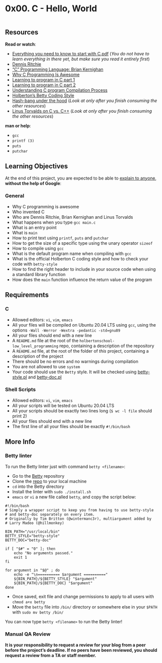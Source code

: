 <h1 class="gap">0x00. C - Hello, World</h1>
      <div class="gap" id="project-description">
  <p><img src="https://s3.amazonaws.com/intranet-projects-files/holbertonschool-low_level_programming/212/cisfun.jpg" alt="" style="" /></p>

<h2>Resources</h2>

<p><strong>Read or watch</strong>:</p>

<ul>
<li><a href="/rltoken/d6TBbj0HA4EvnmpqvEz68Q" title="Everything you need to know to start with C.pdf" target="_blank">Everything you need to know to start with C.pdf</a> (<em>You do not have to learn everything in there yet, but make sure you read it entirely first</em>)</li>
<li><a href="/rltoken/vY9KI1Ai38BUuydEfadtaA" title="Dennis Ritchie" target="_blank">Dennis Ritchie</a> </li>
<li><a href="/rltoken/f5nVwIVoNRrnddbX-5h5rw" title="&quot;C&quot; Programming Language: Brian Kernighan" target="_blank">&ldquo;C&rdquo; Programming Language: Brian Kernighan</a> </li>
<li><a href="/rltoken/J7yAaPGVuPoJI4iP1DuIPw" title="Why C Programming Is Awesome" target="_blank">Why C Programming Is Awesome</a> </li>
<li><a href="/rltoken/AicyjqLinWdA9qxKsXBKjg" title="Learning to program in C part 1" target="_blank">Learning to program in C part 1</a> </li>
<li><a href="/rltoken/1qtDStnOrOjrVseFa3jngA" title="Learning to program in C part 2" target="_blank">Learning to program in C part 2</a> </li>
<li><a href="/rltoken/qM-SOqtf8ZnGxVtVWchAfg" title="Understanding C program Compilation Process" target="_blank">Understanding C program Compilation Process</a> </li>
<li><a href="/rltoken/8c-wkUvvmuA_d5s4ktmnEw" title="Holberton&#39;s Betty Coding Style" target="_blank">Holberton&rsquo;s Betty Coding Style</a> </li>
<li><a href="/rltoken/7oODGrfLgAJJzoCbfBap3Q" title="Hash-bang under the hood" target="_blank">Hash-bang under the hood</a> (<em>Look at only after you finish consuming the other resources</em>)</li>
<li><a href="/rltoken/8rYFkn82I0QlSygvC0u2Jw" title="Linus Torvalds on C vs. C++" target="_blank">Linus Torvalds on C vs. C++</a> (<em>Look at only after you finish consuming the other resources</em>)</li>
</ul>

<p><strong>man or help</strong>:</p>

<ul>
<li><code>gcc</code></li>
<li><code>printf (3)</code></li>
<li><code>puts</code></li>
<li><code>putchar</code></li>
</ul>

<h2>Learning Objectives</h2>

<p>At the end of this project, you are expected to be able to <a href="/rltoken/eJZ-xVeCra6EqIiwBOYYVg" title="explain to anyone" target="_blank">explain to anyone</a>, <strong>without the help of Google</strong>:</p>

<h3>General</h3>

<ul>
<li>Why C programming is awesome </li>
<li>Who invented C</li>
<li>Who are Dennis Ritchie, Brian Kernighan and Linus Torvalds</li>
<li>What happens when you type <code>gcc main.c</code></li>
<li>What is an entry point</li>
<li>What is <code>main</code></li>
<li>How to print text using <code>printf</code>, <code>puts</code> and <code>putchar</code></li>
<li>How to get the size of a specific type using the unary operator <code>sizeof</code></li>
<li>How to compile using <code>gcc</code></li>
<li>What is the default program name when compiling with <code>gcc</code></li>
<li>What is the official Holberton C coding style and how to check your code with <code>betty-style</code></li>
<li>How to find the right header to include in your source code when using a standard library function</li>
<li>How does the <code>main</code> function influence the return value of the program</li>
</ul>

<h2>Requirements</h2>

<h3>C</h3>

<ul>
<li>Allowed editors: <code>vi</code>, <code>vim</code>, <code>emacs</code></li>
<li>All your files will be compiled on Ubuntu 20.04 LTS using <code>gcc</code>, using the options <code>-Wall -Werror -Wextra -pedantic -std=gnu89</code></li>
<li>All your files should end with a new line</li>
<li>A <code>README.md</code> file at the root of the <code>holbertonschool-low_level_programming</code> repo, containing a description of the repository</li>
<li>A <code>README.md</code> file, at the root of the folder of <em>this</em> project, containing a description of the project</li>
<li>There should be no errors and no warnings during compilation</li>
<li>You are not allowed to use <code>system</code></li>
<li>Your code should use the <code>Betty</code> style. It will be checked using <a href="https://github.com/holbertonschool/Betty/blob/master/betty-style.pl" title="betty-style.pl" target="_blank">betty-style.pl</a> and <a href="https://github.com/holbertonschool/Betty/blob/master/betty-doc.pl" title="betty-doc.pl" target="_blank">betty-doc.pl</a></li>
</ul>

<h3>Shell Scripts</h3>

<ul>
<li>Allowed editors: <code>vi</code>, <code>vim</code>, <code>emacs</code></li>
<li>All your scripts will be tested on Ubuntu 20.04 LTS</li>
<li>All your scripts should be exactly two lines long (<code>$ wc -l file</code> should print 2)</li>
<li>All your files should end with a new line</li>
<li>The first line of all your files should be exactly <code>#!/bin/bash</code></li>
</ul>

<h2>More Info</h2>

<h3>Betty linter</h3>

<p>To run the Betty linter just with command <code>betty &lt;filename&gt;</code>:</p>

<ul>
<li>Go to the <a href="/rltoken/Iz34GJJ6iQ28q3sJXRUdkQ" title="Betty" target="_blank">Betty</a> repository</li>
<li>Clone the <a href="/rltoken/Iz34GJJ6iQ28q3sJXRUdkQ" title="repo" target="_blank">repo</a> to your local machine</li>
<li><code>cd</code> into the Betty directory</li>
<li>Install the linter with <code>sudo ./install.sh</code></li>
<li><code>emacs</code> or <code>vi</code> a new file called <code>betty</code>, and copy the script below:</li>
</ul>

<pre><code>#!/bin/bash
# Simply a wrapper script to keep you from having to use betty-style
# and betty-doc separately on every item.
# Originally by Tim Britton (@wintermanc3r), multiargument added by
# Larry Madeo (@hillmonkey)

BIN_PATH=&quot;/usr/local/bin&quot;
BETTY_STYLE=&quot;betty-style&quot;
BETTY_DOC=&quot;betty-doc&quot;

if [ &quot;$#&quot; = &quot;0&quot; ]; then
    echo &quot;No arguments passed.&quot;
    exit 1
fi

for argument in &quot;$@&quot; ; do
    echo -e &quot;\n========== $argument ==========&quot;
    ${BIN_PATH}/${BETTY_STYLE} &quot;$argument&quot;
    ${BIN_PATH}/${BETTY_DOC} &quot;$argument&quot;
done
</code></pre>

<ul>
<li>Once saved, exit file and change permissions to apply to all users with <code>chmod a+x betty</code></li>
<li>Move the <code>betty</code> file into <code>/bin/</code> directory or somewhere else in your <code>$PATH</code> with <code>sudo mv betty /bin/</code></li>
</ul>

<p>You can now type <code>betty &lt;filename&gt;</code> to run the Betty linter!</p>

<h3>Manual QA Review</h3>

<p><strong>It is your responsibility to request a review for your blog from a peer before the project’s deadline. If no peers have been reviewed, you should request a review from a TA or staff member.</strong></p>

</div>
